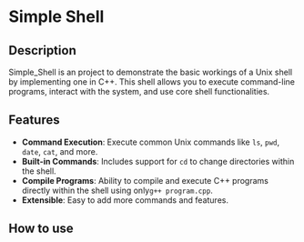 # Simple Shell

## Description

Simple_Shell is an project to demonstrate the basic workings of a Unix shell by implementing one in C++. This shell allows you to execute command-line programs, interact with the system, and use core shell functionalities.

## Features
- **Command Execution**: Execute common Unix commands like `ls`, `pwd`, `date`, `cat`, and more.
- **Built-in Commands**: Includes support for `cd` to change directories within the shell.
- **Compile Programs**: Ability to compile and execute C++ programs directly within the shell using only`g++ program.cpp`.
- **Extensible**: Easy to add more commands and features.

## How to use
 
